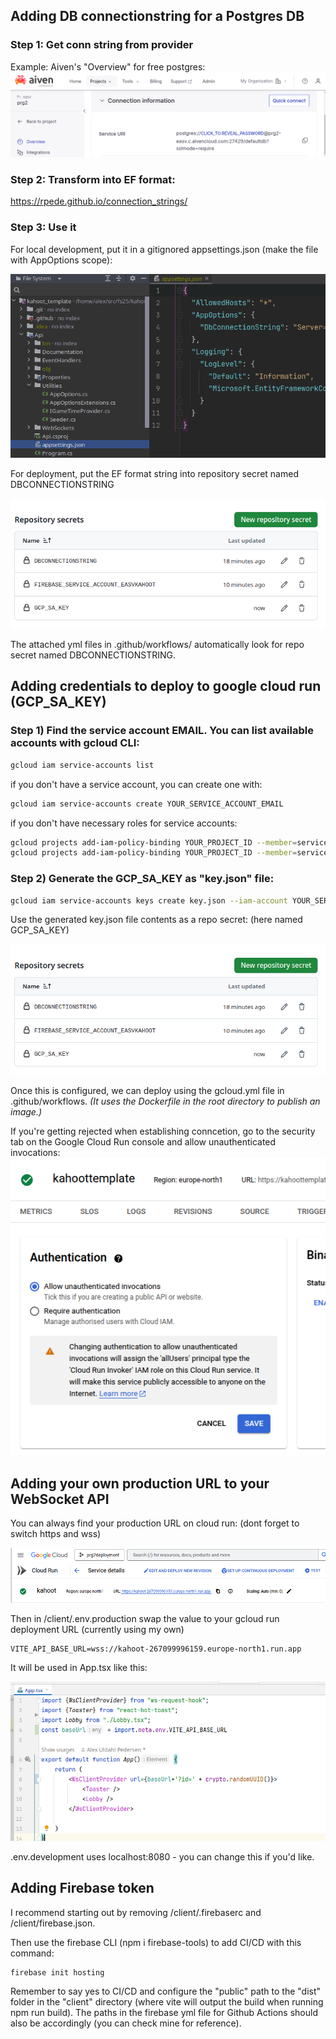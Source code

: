 ## Adding DB connectionstring for a Postgres DB

### Step 1: Get conn string from provider

Example: Aiven's "Overview" for free postgres:
![alt text](image-2.png)

### Step 2: Transform into EF format:

https://rpede.github.io/connection_strings/


### Step 3: Use it


For local development, put it in a gitignored appsettings.json (make the file with AppOptions scope):

![alt text](image.png)

For deployment, put the EF format string into repository secret named DBCONNECTIONSTRING

![alt text](image-1.png)

The attached yml files in .github/workflows/ automatically look for repo secret named DBCONNECTIONSTRING.

## Adding credentials to deploy to google cloud run (GCP_SA_KEY)

### Step 1) Find the service account EMAIL. You can list available accounts with gcloud CLI:
```bash
gcloud iam service-accounts list
```

if you don't have a service account, you can create one with:

```bash
gcloud iam service-accounts create YOUR_SERVICE_ACCOUNT_EMAIL 
```
if you don't have necessary roles for service accounts: 
```bash
gcloud projects add-iam-policy-binding YOUR_PROJECT_ID --member=serviceAccount:YOUR_SERVICE_ACCOUNT_NAME@YOUR_PROJECT_ID.iam.gserviceaccount.com --role=roles/cloudrun.admin
gcloud projects add-iam-policy-binding YOUR_PROJECT_ID --member=serviceAccount:YOUR_SERVICE_ACCOUNT_NAME@YOUR_PROJECT_ID.iam.gserviceaccount.com --role=roles/iam.serviceAccountUser     
```


### Step 2) Generate the GCP_SA_KEY as "key.json" file:
```bash
gcloud iam service-accounts keys create key.json --iam-account YOUR_SERVICE_ACCOUNT_EMAIL
```

Use the generated key.json file contents as a repo secret: (here named GCP_SA_KEY)

![alt text](image-1.png)

Once this is configured, we can deploy using the gcloud.yml file in .github/workflows. 
*(It uses the Dockerfile in the root directory to publish an image.)*

If you're getting rejected when establishing conncetion, go to the security tab on the Google Cloud Run console and allow unauthenticated invocations:
![alt text](image-5.png)

## Adding your own production URL to your WebSocket API

You can always find your production URL on cloud run: (dont forget to switch https and wss)

![alt text](image-4.png)

Then in /client/.env.production swap the value to your gcloud run deployment URL (currently using my own)

```
VITE_API_BASE_URL=wss://kahoot-267099996159.europe-north1.run.app
```


It will be used in App.tsx like this:

![alt text](image-3.png)

.env.development uses localhost:8080 - you can change this if you'd like.


## Adding Firebase token

I recommend starting out by removing /client/.firebaserc and /client/firebase.json.

Then use the firebase CLI (npm i firebase-tools) to add CI/CD with this command: 

```
firebase init hosting
```
Remember to say yes to CI/CD and configure the "public" path to the "dist" folder in the "client" directory (where vite will output the build when running npm run build). The paths in the firebase yml file for Github Actions should also be accordingly (you can check mine for reference).